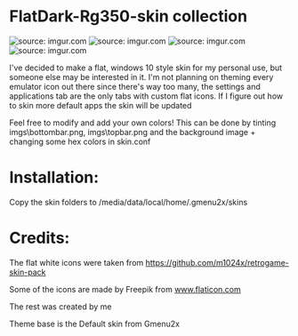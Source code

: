 # FlatDark-Rg350-skin collection

<img src="https://i.imgur.com/cj4mXX3.png" title="source: imgur.com" /> <img src="https://i.imgur.com/0vaP6fU.png" title="source: imgur.com" /> <img src="https://i.imgur.com/JQq4vOq.png" title="source: imgur.com" /> <img src="https://i.imgur.com/FO63vVY.png" title="source: imgur.com" />

I've decided to make a flat, windows 10 style skin for my personal use, but someone else may be interested in it. 
I'm not planning on theming every emulator icon out there since there's way too many, the settings and applications tab are the only tabs with custom flat icons. If I figure out how to skin more default apps the skin will be updated

Feel free to modify and add your own colors! This can be done by tinting imgs\bottombar.png, imgs\topbar.png and the background image + changing some hex colors in skin.conf
# Installation:

Copy the skin folders to /media/data/local/home/.gmenu2x/skins

# Credits: 
The flat white icons were taken from https://github.com/m1024x/retrogame-skin-pack

Some of the icons are made by Freepik from www.flaticon.com

The rest was created by me

Theme base is the Default skin from Gmenu2x

